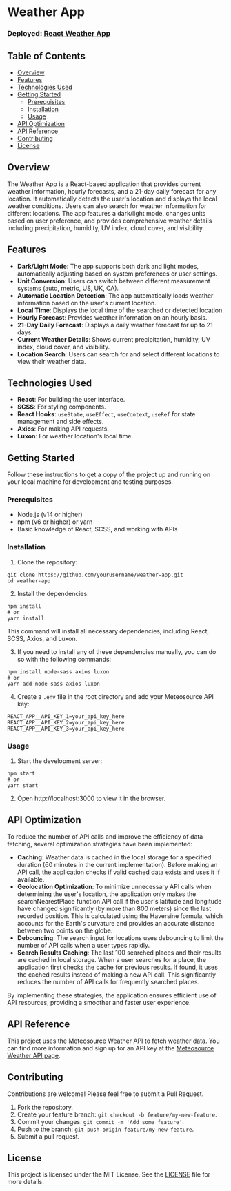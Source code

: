 # Weather App

### Deployed: [React Weather App](https://itssodope01.github.io/react-weather-app/)

## Table of Contents
- [Overview](#overview)
- [Features](#features)
- [Technologies Used](#technologies-used)
- [Getting Started](#getting-started)
  - [Prerequisites](#prerequisites)
  - [Installation](#installation)
  - [Usage](#usage)
- [API Optimization](#api-optimization)
- [API Reference](#api-reference)
- [Contributing](#contributing)
- [License](#license)

## Overview
The Weather App is a React-based application that provides current weather information, hourly forecasts, and a 21-day daily forecast for any location. It automatically detects the user's location and displays the local weather conditions. Users can also search for weather information for different locations. The app features a dark/light mode, changes units based on user preference, and provides comprehensive weather details including precipitation, humidity, UV index, cloud cover, and visibility.

## Features
- **Dark/Light Mode**: The app supports both dark and light modes, automatically adjusting based on system preferences or user settings.
- **Unit Conversion**: Users can switch between different measurement systems (auto, metric, US, UK, CA).
- **Automatic Location Detection**: The app automatically loads weather information based on the user's current location.
- **Local Time**: Displays the local time of the searched or detected location.
- **Hourly Forecast**: Provides weather information on an hourly basis.
- **21-Day Daily Forecast**: Displays a daily weather forecast for up to 21 days.
- **Current Weather Details**: Shows current precipitation, humidity, UV index, cloud cover, and visibility.
- **Location Search**: Users can search for and select different locations to view their weather data.

## Technologies Used
- **React**: For building the user interface.
- **SCSS**: For styling components.
- **React Hooks**: `useState`, `useEffect`, `useContext`, `useRef` for state management and side effects.
- **Axios**: For making API requests.
- **Luxon**: For weather location's local time.

## Getting Started
Follow these instructions to get a copy of the project up and running on your local machine for development and testing purposes.

### Prerequisites
* Node.js (v14 or higher)
* npm (v6 or higher) or yarn
* Basic knowledge of React, SCSS, and working with APIs

### Installation
1. Clone the repository:

```
git clone https://github.com/yourusername/weather-app.git
cd weather-app
```

2. Install the dependencies:

```
npm install
# or
yarn install
```

This command will install all necessary dependencies, including React, SCSS, Axios, and Luxon.

3. If you need to install any of these dependencies manually, you can do so with the following commands:

```
npm install node-sass axios luxon
# or
yarn add node-sass axios luxon
```

4. Create a `.env` file in the root directory and add your Meteosource API key:

```
REACT_APP__API_KEY_1=your_api_key_here
REACT_APP__API_KEY_2=your_api_key_here
REACT_APP__API_KEY_3=your_api_key_here
```

### Usage
1. Start the development server:

```
npm start
# or
yarn start
```

2. Open http://localhost:3000 to view it in the browser.

## API Optimization
To reduce the number of API calls and improve the efficiency of data fetching, several optimization strategies have been implemented:

- **Caching**: Weather data is cached in the local storage for a specified duration (60 minutes in the current implementation). Before making an API call, the application checks if valid cached data exists and uses it if available.
- **Geolocation Optimization**: To minimize unnecessary API calls when determining the user's location, the application only makes the searchNearestPlace function API call if the user's latitude and longitude have changed significantly (by more than 800 meters) since the last recorded position. This is calculated using the Haversine formula, which accounts for the Earth's curvature and provides an accurate distance between two points on the globe.
- **Debouncing**: The search input for locations uses debouncing to limit the number of API calls when a user types rapidly.
- **Search Results Caching**: The last 100 searched places and their results are cached in local storage. When a user searches for a place, the application first checks the cache for previous results. If found, it uses the cached results instead of making a new API call. This significantly reduces the number of API calls for frequently searched places.

By implementing these strategies, the application ensures efficient use of API resources, providing a smoother and faster user experience.


## API Reference
This project uses the Meteosource Weather API to fetch weather data. You can find more information and sign up for an API key at the [Meteosource Weather API page](https://rapidapi.com/MeteosourceWeather/api/ai-weather-by-meteosource).

## Contributing
Contributions are welcome! Please feel free to submit a Pull Request.
1. Fork the repository.
2. Create your feature branch: `git checkout -b feature/my-new-feature`.
3. Commit your changes: `git commit -m 'Add some feature'`.
4. Push to the branch: `git push origin feature/my-new-feature`.
5. Submit a pull request.

## License
This project is licensed under the MIT License. See the [LICENSE](LICENSE.md) file for more details.
